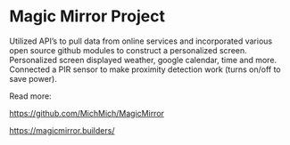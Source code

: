 # Magic Mirror Project
Utilized API’s to pull data from online services and incorporated various open source github modules to 
construct a personalized screen. Personalized screen displayed weather, google calendar, time and more. 
Connected a PIR sensor to make proximity detection work (turns on/off to save power).






Read more:

https://github.com/MichMich/MagicMirror

https://magicmirror.builders/
